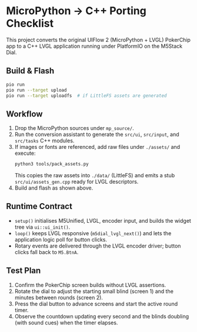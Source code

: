 # MicroPython → C++ Porting Checklist

This project converts the original UIFlow 2 (MicroPython + LVGL) PokerChip app to a C++ LVGL application running under PlatformIO on the M5Stack Dial.

## Build & Flash

```bash
pio run
pio run --target upload
pio run --target uploadfs  # if LittleFS assets are generated
```

## Workflow

1. Drop the MicroPython sources under `mp_source/`.
2. Run the conversion assistant to generate the `src/ui`, `src/input`, and `src/tasks` C++ modules.
3. If images or fonts are referenced, add raw files under `./assets/` and execute:
   ```bash
   python3 tools/pack_assets.py
   ```
   This copies the raw assets into `./data/` (LittleFS) and emits a stub `src/ui/assets_gen.cpp` ready for LVGL descriptors.
4. Build and flash as shown above.

## Runtime Contract

- `setup()` initialises M5Unified, LVGL, encoder input, and builds the widget tree via `ui::ui_init()`.
- `loop()` keeps LVGL responsive (`m5dial_lvgl_next()`) and lets the application logic poll for button clicks.
- Rotary events are delivered through the LVGL encoder driver; button clicks fall back to `M5.BtnA`.

## Test Plan

1. Confirm the PokerChip screen builds without LVGL assertions.
2. Rotate the dial to adjust the starting small blind (screen 1) and the minutes between rounds (screen 2).
3. Press the dial button to advance screens and start the active round timer.
4. Observe the countdown updating every second and the blinds doubling (with sound cues) when the timer elapses.
